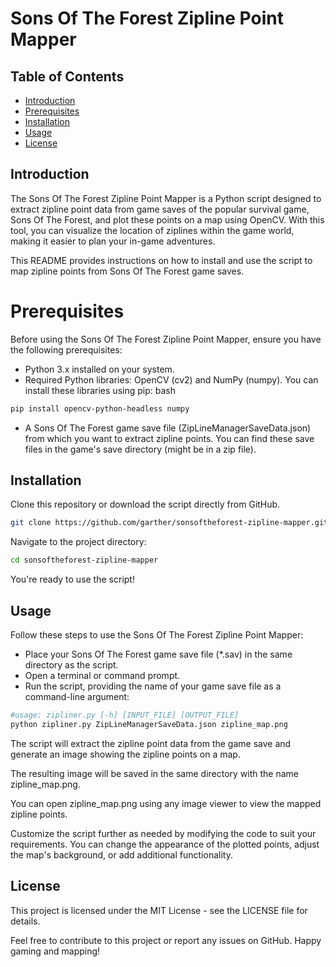 # Sons Of The Forest Zipline Point Mapper


## Table of Contents
- [Introduction](#introduction)
- [Prerequisites](#prerequisites)
- [Installation](#installation)
- [Usage](#usage)
- [License](#license)

## Introduction
The Sons Of The Forest Zipline Point Mapper is a Python script designed to extract zipline point data from game saves of the popular survival game, Sons Of The Forest, and plot these points on a map using OpenCV. With this tool, you can visualize the location of ziplines within the game world, making it easier to plan your in-game adventures.

This README provides instructions on how to install and use the script to map zipline points from Sons Of The Forest game saves.

# Prerequisites
Before using the Sons Of The Forest Zipline Point Mapper, ensure you have the following prerequisites:

- Python 3.x installed on your system.
- Required Python libraries: OpenCV (cv2) and NumPy (numpy). You can install these libraries using pip:
bash
```sh
pip install opencv-python-headless numpy
```
- A Sons Of The Forest game save file (ZipLineManagerSaveData.json) from which you want to extract zipline points. You can find these save files in the game's save directory (might be in a zip file).

## Installation
Clone this repository or download the script directly from GitHub.
```sh
git clone https://github.com/garther/sonsoftheforest-zipline-mapper.git
```
Navigate to the project directory:
```sh
cd sonsoftheforest-zipline-mapper
```
You're ready to use the script!

## Usage
Follow these steps to use the Sons Of The Forest Zipline Point Mapper:
- Place your Sons Of The Forest game save file (*.sav) in the same directory as the script.
- Open a terminal or command prompt.
- Run the script, providing the name of your game save file as a command-line argument:

```sh
#usage: zipliner.py [-h] [INPUT_FILE] [OUTPUT_FILE]
python zipliner.py ZipLineManagerSaveData.json zipline_map.png
```
The script will extract the zipline point data from the game save and generate an image showing the zipline points on a map.

The resulting image will be saved in the same directory with the name zipline_map.png.

You can open zipline_map.png using any image viewer to view the mapped zipline points.

Customize the script further as needed by modifying the code to suit your requirements. You can change the appearance of the plotted points, adjust the map's background, or add additional functionality.

## License
This project is licensed under the MIT License - see the LICENSE file for details.

Feel free to contribute to this project or report any issues on GitHub. Happy gaming and mapping!
